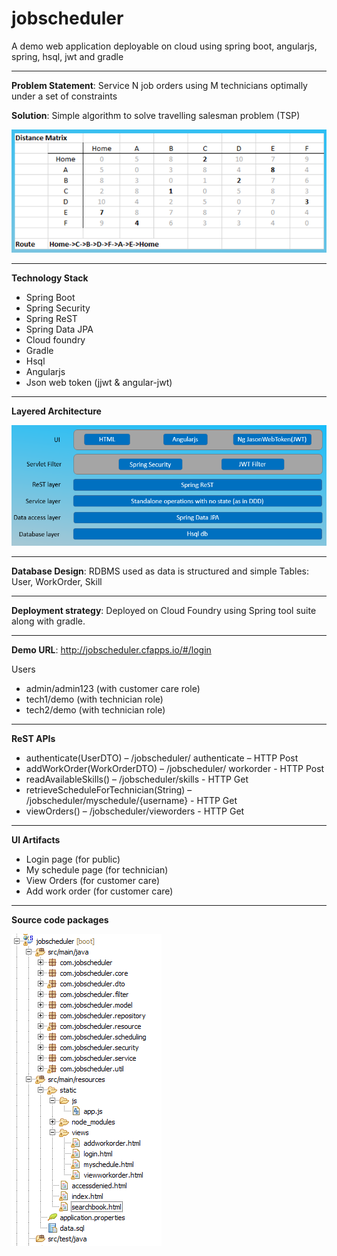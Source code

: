 # jobscheduler
A demo web application deployable on cloud using spring boot, angularjs, spring, hsql, jwt and gradle
***
**Problem Statement**: Service N job orders using M technicians optimally under a set of constraints

**Solution**: Simple algorithm to solve travelling salesman problem (TSP) 

![ScreenShot](images/tsp-solution.png "TSP Algorithm")
***
**Technology Stack** 
* Spring Boot 
* Spring Security 
* Spring ReST 
* Spring Data JPA 
* Cloud foundry 
* Gradle 
* Hsql 
* Angularjs 
* Json web token (jjwt & angular-jwt)

***

**Layered Architecture** 

![ScreenShot](images/architecture.png "Architecture view")

***  
**Database Design**: RDBMS used as data is structured and simple
  Tables: User, WorkOrder, Skill
***
**Deployment strategy**: Deployed on Cloud Foundry using Spring tool suite along with gradle. 
***
**Demo URL**: http://jobscheduler.cfapps.io/#/login

Users
* admin/admin123 (with customer care role)
* tech1/demo (with technician role)
* tech2/demo (with technician role)

***
**ReST APIs**
* authenticate(UserDTO) – /jobscheduler/ authenticate – HTTP Post
* addWorkOrder(WorkOrderDTO) – /jobscheduler/ workorder - HTTP Post
* readAvailableSkills() – /jobscheduler/skills - HTTP Get
* retrieveScheduleForTechnician(String) – /jobscheduler/myschedule/{username} - HTTP Get
* viewOrders() – /jobscheduler/vieworders - HTTP Get

***

**UI Artifacts**
* Login page (for public)
* My schedule page (for technician)
* View Orders (for customer care)
* Add work order (for customer care)

***
**Source code packages**

![ScreenShot](images/package.png "Source paackage view")
